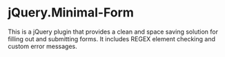 jQuery.Minimal-Form
===================

This is a jQuery plugin that provides a clean and space saving solution for filling out and submitting forms.  It includes REGEX element checking and custom error messages.
